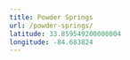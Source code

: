 ```yaml
---
title: Powder Springs
url: /powder-springs/
latitude: 33.859549200000004
longitude: -84.683824
---
```

